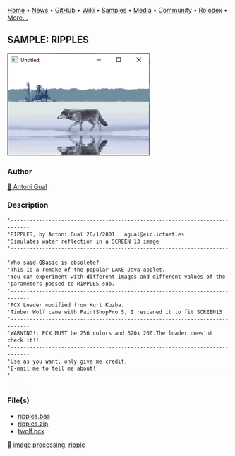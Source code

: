 [Home](https://qb64.com) • [News](../../news.md) • [GitHub](../../github.md) • [Wiki](../../wiki.md) • [Samples](../../samples.md) • [Media](../../media.md) • [Community](../../community.md) • [Rolodex](../../rolodex.md) • [More...](../../more.md)

## SAMPLE: RIPPLES

![screenshot.png](img/screenshot.png)

### Author

[🐝 Antoni Gual](../antoni-gual.md) 

### Description

```text
'----------------------------------------------------------------------------
'RIPPLES, by Antoni Gual 26/1/2001   agual@eic.ictnet.es
'Simulates water reflection in a SCREEN 13 image
'----------------------------------------------------------------------------
'Who said QBasic is obsolete?
'This is a remake of the popular LAKE Java applet.
'You can experiment with different images and different values of the
'parameters passed to RIPPLES sub.
'----------------------------------------------------------------------------
'PCX Loader modified from Kurt Kuzba.
'Timber Wolf came with PaintShopPro 5, I rescaned it to fit SCREEN13
'----------------------------------------------------------------------------
'WARNING!: PCX MUST be 256 colors and 320x 200.The loader does'nt check it!!
'----------------------------------------------------------------------------
'Use as you want, only give me credit.
'E-mail me to tell me about!
'----------------------------------------------------------------------------
```

### File(s)

* [ripples.bas](src/ripples.bas)
* [ripples.zip](src/ripples.zip)
* [twolf.pcx](src/twolf.pcx)

🔗 [image processing](../image-processing.md), [ripple](../ripple.md)
